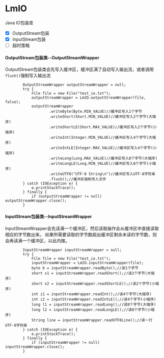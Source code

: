 # LmIO
Java IO包装库

- [x] OutputStream包装
- [x] InputStream包装
- [ ] 超时策略

#### OutputStream包装类--OutputStreamWrapper
OutputStream包装类会先写入缓冲区，缓冲区满了自动写入输出流，或者调用`flush()`强制写入输出流
```
        OutputStreamWrapper outputStreamWrapper = null;
        try {
            File file = new File("test_io.txt");
            outputStreamWrapper = LmIO.outputStreamWrapper(file, false);
            outputStreamWrapper
                    .writeByte(Byte.MIN_VALUE)//缓冲区写入1个字节
                    .writeShort(Short.MIN_VALUE)//缓冲区写入2个字节(大端序)
                    .writeShortLE(Short.MAX_VALUE)//缓冲区写入2个字节(小端序)
                    .writeInt(Integer.MIN_VALUE)//缓冲区写入4个字节(大端序)
                    .writeIntLE(Integer.MAX_VALUE)//缓冲区写入4个字节(小端序)
                    .writeLong(Long.MAX_VALUE)//缓冲区写入8个字节(大端序)
                    .writeLongLE(Long.MIN_VALUE)//缓冲区写入8个字节(小端序)
                    .writeUTF8("UTF-8 String\n")//缓冲区写入UTF-8字符串
                    .flush();//缓冲区强制写入文件
        } catch (IOException e) {
            e.printStackTrace();
        } finally {
            if (outputStreamWrapper != null) outputStreamWrapper.close();
        }
```

#### InputStream包装类--InputStreamWrapper
InputStreamWrapper会先读满一个缓冲区，然后读取操作会从缓冲区中直接读取相应的字节数出来。
如果所需要读取的字节数超出缓冲区剩余未读的字节数，则会再读满一个缓冲区，以此内推。
```
        InputStreamWrapper inputStreamWrapper = null;
        try {
            File file = new File("test_io.txt");
            inputStreamWrapper = LmIO.inputStreamWrapper(file);
            byte b = inputStreamWrapper.readByte();//读1个字节
            short s1 = inputStreamWrapper.readShort();//读2个字节(大端序)
            short s2 = inputStreamWrapper.readShortLE();//读2个字节(小端序)
            int i1 = inputStreamWrapper.readInt();//读4个字节(大端序)
            int i2 = inputStreamWrapper.readIntLE();//读4个字节(小端序)
            long l1 = inputStreamWrapper.readLong();//读8个字节(大端序)
            long l2 = inputStreamWrapper.readLongLE();//读8个字节(小端序)
            String line = inputStreamWrapper.readUTF8Line();//读一行UTF-8字符串
        } catch (IOException e) {
            e.printStackTrace();
        } finally {
            if (inputStreamWrapper != null) inputStreamWrapper.close();
        }
```